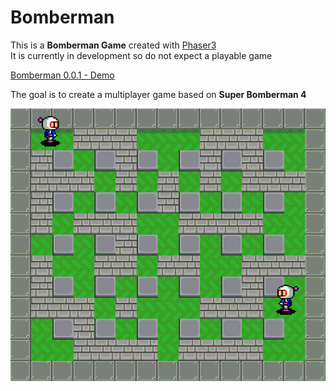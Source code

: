# Bomberman

This is a **Bomberman Game** created with [Phaser3](https://phaser.io/phaser3)  
It is currently in development so do not expect a playable game

[Bomberman 0.0.1 - Demo](https://alechapelain.github.io/bomberman/)

The goal is to create a multiplayer game based on **Super Bomberman 4**

![Bomberman](./src/assets/screenshot.png)
